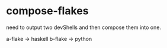 # compose-flakes

need to output two devShells and then compose them into one.

a-flake -> haskell 
b-flake -> python


